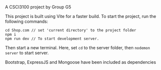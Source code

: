 A CSCI3100 project by Group G5

This project is built using Vite for a faster build.
To start the project, run the following commands:
```
cd Shop.com // set 'current directory' to the project folder
npm i
npm run dev // To start development server.
``` 
Then start a new terminal. Here, set `cd` to the server folder, then
`nodemon server`  to start server.

Bootstrap, ExpressJS and Mongoose have been included as dependencies

